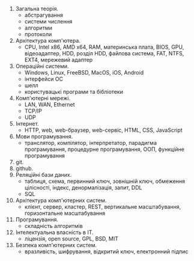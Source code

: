 1. Загальна теорія.
   * абстрагування
   * системи числення
   * алгоритми
   * протоколи
2. Архітектура комп'ютера.
   * CPU, Intel x86, AMD x64, RAM, материнська плата, BIOS, GPU, відеоадаптер,
   HDD, розділ HDD, файлова система, FAT, NTFS, EXT4, мережевий адаптер
3. Операційні системи.
   * Windows, Linux, FreeBSD, MacOS, iOS, Android
   * інтерфейси ОС
   * шелл
   * користувацькі програми та бібліотеки
4. Комп'ютерні мережі.
   * LAN, WAN, Ethernet
   * TCP/IP
   * UDP
5. Інтернет.
   * HTTP, web, web-браузер, web-сервіс, HTML, CSS, JavaScript
6. Мови програмування.
   * транслятор, компілятор, інтерпретатор, парадигма програмування,
   процедурне програмування, ООП, функційне програмування
7. git.
8. github.
9. Реляційні бази даних.
   * таблиця, схема, первинний ключ, зовнішній ключ, обмеження цілісності,
   індекс, денормалізація, запит, DDL
   * SQL
10. Архітектура комп'ютерних систем.
    * клієнт, сервер, кластер, REST, вертикальне масштабування, горизонтальне
    масштабування
11. Програмування.
    * складність алгоритмів
12. Інтелектуальна власність в IT.
    * ліцензія, open source, GPL, BSD, MIT
13. Безпека комп'ютерних систем.
    * вразливість, шифрування, відкритий ключ, електронний підпис
